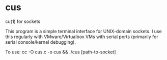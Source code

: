 # cus
cu(1) for sockets

This program is a simple terminal interface for UNIX-domain sockets.
I use this regularly with VMware/Virtualbox VMs with serial ports
(primarily for serial console/kernel debugging).

To use: cc -O cus.c -o cus && ./cus [path-to-socket]
